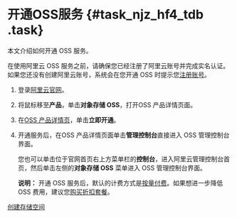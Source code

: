 # 开通OSS服务 {#task_njz_hf4_tdb .task}

本文介绍如何开通 OSS 服务。

在使用阿里云 OSS 服务之前，请确保您已经注册了阿里云账号并完成实名认证。如果您还没有创建阿里云账号，系统会在您开通 OSS 时提示您[注册账号](https://account.aliyun.com/register/register.htm?spm=a2c45.11132027.495613.5.57577fec5LicwM)。

1.  登录[阿里云官网](https://www.aliyun.com)。
2.  将鼠标移至**产品**，单击**对象存储 OSS**，打开OSS 产品详情页面。
3.  在[OSS 产品详情页](https://www.aliyun.com/product/oss)，单击**立即开通**。
4.  开通服务后，在OSS 产品详情页面单击**管理控制台**直接进入 OSS 管理控制台界面。 

    您也可以单击位于官网首页右上方菜单栏的**控制台**，进入阿里云管理控制台首页，然后单击左侧的**对象存储 OSS** 菜单进入 OSS 管理控制台界面。

    **说明：** 开通 OSS 服务后，默认的计费方式是[按量付费](../../../../cn.zh-CN/计量计费/计费方式/按量计费.md#)。如果想进一步降低 OSS 费用，建议您[购买折扣套餐](https://common-buy.aliyun.com/?spm=a2c4g.11186623.2.12.72f97c285oprXD&commodityCode=ossbag&request=%7B%22region%22%3A%22china-common%22%7D#/buy)。


[创建存储空间](cn.zh-CN/快速入门/创建存储空间.md#)


